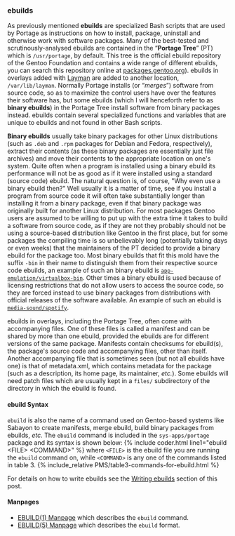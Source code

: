 ### ebuilds
As previously mentioned **ebuilds** are specialized Bash scripts that are used by Portage as instructions on how to install, package, uninstall and otherwise work with software packages. Many of the best-tested and scrutinously-analysed ebuilds are contained in the &ldquo;**Portage Tree**&rdquo; (PT) which is `/usr/portage`, by default. This tree is the official ebuild repository of the Gentoo Foundation and contains a wide range of different ebuilds, you can search this repository online at [packages.gentoo.org](https://packages.gentoo.org)). ebuilds in overlays added with [Layman](#layman) are added to another location, `/var/lib/layman`. Normally Portage installs (or &ldquo;*merges*&rdquo;) software from source code, so as to maximize the control users have over the features their software has, but some ebuilds (which I will henceforth refer to as **binary ebuilds**) in the Portage Tree install software from binary packages instead. ebuilds contain several specialized functions and variables that are unique to ebuilds and not found in other Bash scripts.

**Binary ebuilds** usually take binary packages for other Linux distributions (such as `.deb` and `.rpm` packages for Debian and Fedora, respectively), extract their contents (as these binary packages are essentially just file archives) and move their contents to the appropriate location on one's system. Quite often when a program is installed using a binary ebuild its performance will not be as good as if it were installed using a standard (source code) ebuild. The natural question is, of course, "Why even use a binary ebuild then?" Well usually it is a matter of time, see if you install a program from source code it will often take substantially longer than installing it from a binary package, even if that binary package was originally built for another Linux distribution. For most packages Gentoo users are assumed to be willing to put up with the extra time it takes to build a software from source code, as if they are not they probably should not be using a source-based distribution like Gentoo in the first place, but for some packages the compiling time is so unbelievably long (potentially taking days or even weeks) that the maintainers of the PT decided to provide a binary ebuild for the package too. Most binary ebuilds that fit this mold have the suffix `-bin` in their name to distinguish them from their respective source code ebuilds, an example of such an binary ebuild is [`app-emulation/virtualbox-bin`](https://packages.gentoo.org/packages/app-emulation/virtualbox-bin). Other times a binary ebuild is used because of licensing restrictions that do not allow users to access the source code, so they are forced instead to use binary packages from distributions with official releases of the software available. An example of such an ebuild is [`media-sound/spotify`](https://packages.gentoo.org/packages/media-sound/spotify).

ebuilds in overlays, including the Portage Tree, often come with accompanying files. One of these files is called a manifest and can be shared by more than one ebuild, provided the ebuilds are for different versions of the same package. Manifests contain checksums for ebuild(s), the package's source code and accompanying files, other than itself. Another accompanying file that is sometimes seen (but not all ebuilds have one) is that of metadata.xml, which contains metadata for the package (such as a description, its home page, its maintainer, *etc.*). Some ebuilds will need patch files which are usually kept in a `files/` subdirectory of the directory in which the ebuild is found.

#### ebuild Syntax
`ebuild` is also the name of a command used on Gentoo-based systems like Sabayon to create manifests, merge ebuild, build binary packages from ebuilds, *etc.* The `ebuild` command is included in the `sys-apps/portage` package and its syntax is shown below:
{% include coder.html line1="ebuild &lt;FILE&gt; &lt;COMMAND&gt;" %}
where `<FILE>` is the ebuild file you are running the `ebuild` command on, while `<COMMAND>` is any one of the commands listed in table 3.
{% include_relative PMS/table3-commands-for-ebuild.html %}

For details on how to write ebuilds see the [Writing ebuilds](#writing-ebuilds) section of this post.

#### Manpages
* [EBUILD(1) Manpage](/man/ebuild.1.html) which describes the `ebuild` command.
* [EBUILD(5) Manpage](/man/ebuild.5.html) which describes the `ebuild` format.
